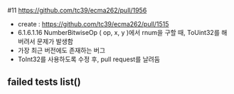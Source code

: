 #11 https://github.com/tc39/ecma262/pull/1956
- create : https://github.com/tc39/ecma262/pull/1515
- 6.1.6.1.16 NumberBitwiseOp ( op, x, y )에서 rnum을 구할 때,
  ToUint32를 해버려서 문제가 발생함
- 가장 최근 버전에도 존재하는 버그
- ToInt32를 사용하도록 수정 후, pull request를 날려둠

## failed tests list()

